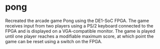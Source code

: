 # pong
Recreated the arcade game Pong using the DE1-SoC FPGA. The game receives input from two players using a PS/2 keyboard connected to the FPGA and is displayed on a VGA-compatible monitor. The game is played until one player reaches a modifiable maximum score, at which point the game can be reset using a switch on the FPGA.

